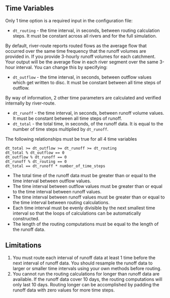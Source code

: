 ## Time Variables

Only 1 time option is a required input in the configuration file:

- `dt_routing` - the time interval, in seconds, between routing calculation steps. It must be constant across all rivers
  and for the full simulation.

By default, river-route reports routed flows as the average flow that occurred over the same time frequency that the
runoff volumes are provided in. If you provide 3-hourly runoff volumes for each catchment. Your output will be the
average flow in each river segment over the same 3-hour interval. You can change this by specifying:

- `dt_outflow` - the time interval, in seconds, between outflow values which get written to disc. It must be constant
  between all time steps of outflow.

By way of information, 2 other time parameters are calculated and verified internally by river-route.

- `dt_runoff` - the time interval, in seconds, between runoff volume values. It must be constant between all time steps
  of runoff.
- `dt_total` - the total time, in seconds, of the runoff data. It is equal to the number of time steps multiplied
  by `dt_runoff`.

The following relationships must be true for all 4 time variables

```
dt_total >= dt_outflow >= dt_runoff >= dt_routing
dt_total % dt_outflow == 0
dt_outflow % dt_runoff == 0
dt_runoff % dt_routing == 0
dt_total == dt_runoff * number_of_time_steps
```

- The total time of the runoff data must be greater than or equal to the time interval between outflow values.
- The time interval between outflow values must be greater than or equal to the time interval between runoff values.
- The time interval between runoff values must be greater than or equal to the time interval between routing
  calculations.
- Each time interval must be evenly divisible by the next smallest time interval so that the loops of calculations can
  be automatically constructed.
- The length of the routing computations must be equal to the length of the runoff data.

## Limitations

1. You must route each interval of runoff data at least 1 time before the next interval of runoff data. You should
   resample the runoff data to larger or smaller time intervals using your own methods before routing.
2. You cannot run the routing calculations for longer than runoff data are available. If the runoff data cover 10 days,
   the routing computations will only last 10 days. Routing longer can be accomplished by padding the runoff data with
   zero values for more time steps.

